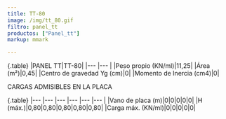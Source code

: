 ```yaml
---
title: TT-80
image: /img/tt_80.gif
filtro: panel_tt
productos: ["Panel_tt"]
markup: mmark

---
```

{.table}
|PANEL TT|TT-80|
|--- |--- |
|Peso propio (KN/ml)|11,25|
|Área (m²)|0,45|
|Centro de gravedad Yg (cm)|0|
|Momento de Inercia (cm4)|0|


CARGAS ADMISIBLES EN LA PLACA

{.table}
|--- |--- |--- |--- |--- |--- |
|Vano de placa (m)|0|0|0|0|0|
|H (máx.)|0,80|0,80|0,80|0,80|0,80|
|Carga máx. (KN/ml)|0|0|0|0|0|
